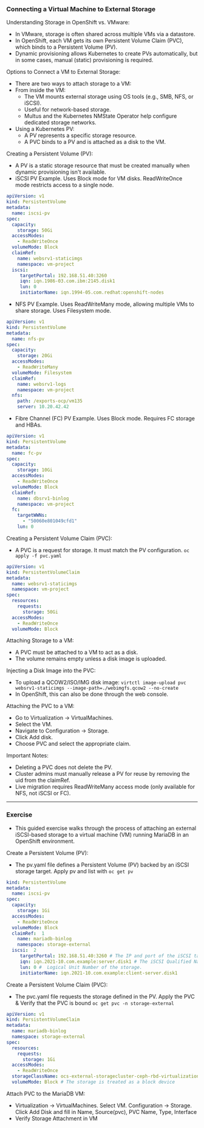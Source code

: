 ### Connecting a Virtual Machine to External Storage

Understanding Storage in OpenShift vs. VMware:
- In VMware, storage is often shared across multiple VMs via a datastore.
- In OpenShift, each VM gets its own Persistent Volume Claim (PVC), which binds to a Persistent Volume (PV).
- Dynamic provisioning allows Kubernetes to create PVs automatically, but in some cases, manual (static) provisioning is required.

Options to Connect a VM to External Storage:
- There are two ways to attach storage to a VM:
- From inside the VM:
  - The VM mounts external storage using OS tools (e.g., SMB, NFS, or iSCSI).
  - Useful for network-based storage.
  - Multus and the Kubernetes NMState Operator help configure dedicated storage networks.
- Using a Kubernetes PV:
  - A PV represents a specific storage resource.
  - A PVC binds to a PV and is attached as a disk to the VM.

Creating a Persistent Volume (PV):
- A PV is a static storage resource that must be created manually when dynamic provisioning isn't available.
- iSCSI PV Example. Uses Block mode for VM disks. ReadWriteOnce mode restricts access to a single node.
```yaml
apiVersion: v1
kind: PersistentVolume
metadata:
  name: iscsi-pv
spec:
  capacity:
    storage: 50Gi
  accessModes:
    - ReadWriteOnce
  volumeMode: Block
  claimRef:
    name: websrv1-staticimgs
    namespace: vm-project
  iscsi:
     targetPortal: 192.168.51.40:3260
     iqn: iqn.1986-03.com.ibm:2145.disk1
     lun: 0
     initiatorName: iqn.1994-05.com.redhat:openshift-nodes
```
- NFS PV Example. Uses ReadWriteMany mode, allowing multiple VMs to share storage. Uses Filesystem mode.
```yaml
apiVersion: v1
kind: PersistentVolume
metadata:
  name: nfs-pv
spec:
  capacity:
    storage: 20Gi
  accessModes:
    - ReadWriteMany
  volumeMode: Filesystem
  claimRef:
    name: websrv1-logs
    namespace: vm-project
  nfs:
    path: /exports-ocp/vm135
    server: 10.20.42.42
```
- Fibre Channel (FC) PV Example. Uses Block mode. Requires FC storage and HBAs.
```yaml
apiVersion: v1
kind: PersistentVolume
metadata:
  name: fc-pv
spec:
  capacity:
    storage: 10Gi
  accessModes:
    - ReadWriteOnce
  volumeMode: Block
  claimRef:
    name: dbsrv1-binlog
    namespace: vm-project
  fc:
    targetWWNs:
      - "50060e801049cfd1"
    lun: 0
```

Creating a Persistent Volume Claim (PVC):
- A PVC is a request for storage. It must match the PV configuration. `oc apply -f pvc.yaml`
```yaml
apiVersion: v1
kind: PersistentVolumeClaim
metadata:
  name: websrv1-staticimgs
  namespace: vm-project
spec:
  resources:
    requests:
      storage: 50Gi
  accessModes:
    - ReadWriteOnce
  volumeMode: Block
```

Attaching Storage to a VM:
- A PVC must be attached to a VM to act as a disk.
- The volume remains empty unless a disk image is uploaded.

Injecting a Disk Image into the PVC:
- To upload a QCOW2/ISO/IMG disk image: `virtctl image-upload pvc websrv1-staticimgs --image-path=./webimgfs.qcow2 --no-create`
- In OpenShift, this can also be done through the web console.

Attaching the PVC to a VM:
- Go to Virtualization → VirtualMachines.
- Select the VM.
- Navigate to Configuration → Storage.
- Click Add disk.
- Choose PVC and select the appropriate claim.

Important Notes:
- Deleting a PVC does not delete the PV.
- Cluster admins must manually release a PV for reuse by removing the uid from the claimRef.
- Live migration requires ReadWriteMany access mode (only available for NFS, not iSCSI or FC).

---

### Exercise

- This guided exercise walks through the process of attaching an external iSCSI-based storage to a virtual machine (VM) running MariaDB in an OpenShift environment.

Create a Persistent Volume (PV):
- The pv.yaml file defines a Persistent Volume (PV) backed by an iSCSI storage target. Apply pv and list with `oc get pv`
```yaml
kind: PersistentVolume
metadata:
  name: iscsi-pv
spec:
  capacity:
    storage: 1Gi
  accessModes:
    - ReadWriteOnce
  volumeMode: Block
  claimRef:  1
    name: mariadb-binlog
    namespace: storage-external
  iscsi:  2
     targetPortal: 192.168.51.40:3260 # The IP and port of the iSCSI target.
     iqn: iqn.2021-10.com.example:server.disk1 # The iSCSI Qualified Name (IQN) of the storage.
     lun: 0 #  Logical Unit Number of the storage.
     initiatorName: iqn.2021-10.com.example:client-server.disk1
```

Create a Persistent Volume Claim (PVC):
- The pvc.yaml file requests the storage defined in the PV. Apply the PVC & Verify that the PVC is bound `oc get pvc -n storage-external`
```yaml
apiVersion: v1
kind: PersistentVolumeClaim
metadata:
  name: mariadb-binlog
  namespace: storage-external
spec:
  resources:
    requests:
      storage: 1Gi
  accessModes:
    - ReadWriteOnce
  storageClassName: ocs-external-storagecluster-ceph-rbd-virtualization
  volumeMode: Block # The storage is treated as a block device
```

Attach PVC to the MariaDB VM:
- Virtualization → VirtualMachines. Select VM. Configuration → Storage. Click Add Disk and fill in Name, Source(pvc), PVC Name, Type, Interface
- Verify Storage Attachment in VM
